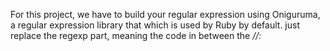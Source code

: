 For this project, we have to build your regular expression using Oniguruma, a regular expression library that which is used by Ruby by default.
 just replace the regexp part, meaning the code in between the *//:*
